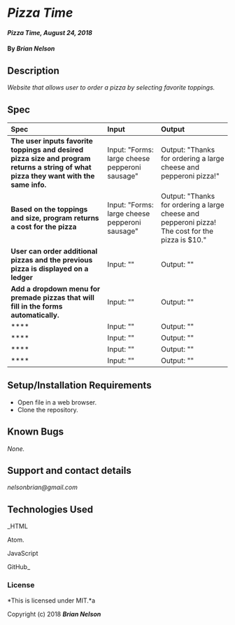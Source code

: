# _Pizza Time_

#### _Pizza Time, August 24, 2018_

#### By _**Brian Nelson**_

## Description

_Website that allows user to order a pizza by selecting favorite toppings._

## Spec

| Spec | Input | Output |
| :-------------     | :------------- | :------------- |
| **The user inputs favorite toppings and desired pizza size and program returns a string of what pizza they want with the same info.** | Input: "Forms: large cheese pepperoni sausage" | Output: "Thanks for ordering a large cheese and pepperoni pizza!" |
| **Based on the toppings and size, program returns a cost for the pizza** | Input: "Forms: large cheese pepperoni sausage" | Output: "Thanks for ordering a large cheese and pepperoni pizza! The cost for the pizza is $10." |
| **User can order additional pizzas and the previous pizza is displayed on a ledger** | Input: "" | Output: "" |
| **Add a dropdown menu for premade pizzas that will fill in the forms automatically.** | Input: "" | Output: "" |
| **** | Input: "" | Output: "" |
| **** | Input: "" | Output: "" |
| **** | Input: "" | Output: "" |
| **** | Input: "" | Output: "" |



## Setup/Installation Requirements

* Open file in a web browser.
* Clone the repository.
## Known Bugs

_None._

## Support and contact details

_nelsonbrian@gmail.com_

## Technologies Used

_HTML

Atom.

JavaScript

GitHub_

### License

*This is licensed under MIT.*a

Copyright (c) 2018 **_Brian Nelson_**
